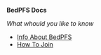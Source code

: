 **BedPFS Docs**

_What whould you like to know_
- [Info About BedPFS](/docs/info)
- [How To Join](/docs/join)
